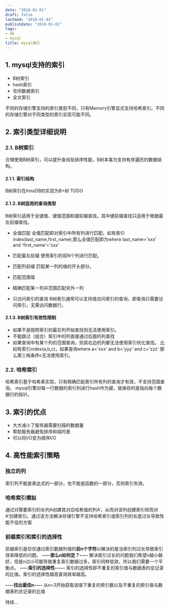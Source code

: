 ```yaml
---
date: "2018-01-01"
draft: false
lastmod: "2018-01-01"
publishdate: "2018-01-01"
tags:
- db
- mysql
title: mysql索引
---
```


## 1. mysql支持的索引
* B树索引
* hash索引
* 空间数据索引
* 全文索引

不同的存储引擎支持的索引类型不同，只有Memory引擎显式支持哈希索引。不同的存储引擎对于同类型的索引实现可能不同。

## 2. 索引类型详细说明
### 2.1. B树索引
合理使用B树索引，可以提升查询及排序性能，B树本事为支持有序遍历的数据结构。
#### 2.1.1. 索引结构
B树索引在InnoDB的实现为B+树
TODO
#### 2.1.2. B树适用的查询类型
B树索引适用于全键值、键值范围和键前缀查找。其中键前缀查找只适用于根据最左前缀查找。
* 全值匹配
全值匹配即对索引中所有列进行匹配。如有索引index(last_name,first_name),那么全值匹配即为where last_name='xxx' and 'first_name'='xxx'

* 匹配最左前缀
使用索引的前N个列进行匹配。

* 匹配列前缀
匹配某一列的值的开头部分。

* 匹配范围值
* 精确匹配某一列并范围匹配另外一列
* 只访问索引的查询
B树索引通常可以支持值访问索引的查询，即查询只需要访问索引，无需访问数据行。

#### 2.1.3. B树索引有效性限制
* 如果不是按照索引的最左列开始查找则无法使用索引。
* 不能跳过（组合）索引中的列直接通过后面的列查找
* 如果查询中有某个列的范围查询，则其右边的列都无法使用索引优化查找。
比如有索引index(a,b,c)，如果查询where a='xxx' and b<'yyy' and c='zzz' 那么第三格条件c无法使用索引。

### 2.2. 哈希索引
哈希索引基于哈希表实现，只有精确匹配索引所有列的查询才有效，不支持范围查询。
mysql引擎对每一行数据的索引列进行hash作为键，值保存的是指向每个数据行的指针。


## 3. 索引的优点
* 大大减小了服务器需要扫描的数据量
* 帮助服务器避免排序和临时表
* 可以将I/O变为顺序I/O

## 4. 高性能索引策略
### 独立的列
索引列不能是表达式的一部分，也不能是函数的一部分，否则索引失效。
### 哈希索引模拟
通过对需要索引的长列A创建其对应哈希值的列A‘，从而对该列创建索引转而对A’创建索引。通过该方法解决存储引擎不支持哈希索引或索引列的长度过长导致性能不佳的方案
### 前缀索引和索引的选择性
前缀索引是仅仅通过索引数据列值的**前n个字符**以解决的是当索引列过长导致索引效率降低的问题。
**----那么n如何定？----**
解决索引过长的问题我们希望n越小越好，但是n过小可能导致重复索引数据过多，索引同样低效，所以我们需要一个平衡点。
**----索引的选择性-----**
索引的选择性即不重复的索引值与数据表的总记录的比值。索引的选择性越高查询效率越高。

**----找出最佳n----**
从n=3开始获取该值下重复的索引数以及不重复的索引值与数据表的总记录的比值


待续...